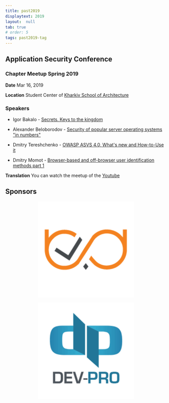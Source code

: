 ```yaml
---
title: past2019
displaytext: 2019
layout:  null
tab: true
# order: 5
tags: past2019-tag
---
```


## Application Security Conference

### Chapter Meetup Spring 2019

**Date** Mar 16, 2019

**Location** Student Center of [Kharkiv School of Architecture](https://kharkiv.school/)

### Speakers

- Igor Bakalo - [Secrets. Keys to the kingdom](https://www.youtube.com/watch?v=CC1knihiT6E&list=PL9SNXXIM4tGeaTQ3_lPSE4L4dLnnIgvjc)

- Alexander Beloborodov - [Security of popular server operating systems "in numbers"](https://www.youtube.com/watch?v=t5ppNiw0UO4&list=PL9SNXXIM4tGeaTQ3_lPSE4L4dLnnIgvjc&index=2)

- Dmitry Tereshchenko - [OWASP ASVS 4.0, What's new and How-to-Use it](https://www.youtube.com/watch?v=CdPwUcvpqRA&list=PL9SNXXIM4tGeaTQ3_lPSE4L4dLnnIgvjc&index=3)

- Dmitry Momot - [Browser-based and off-browser user identification methods part 1](https://www.youtube.com/watch?v=uP6zf4QjGtk&list=PL9SNXXIM4tGeaTQ3_lPSE4L4dLnnIgvjc&index=5)

**Translation**
You can watch the meetup of the [Youtube](https://www.youtube.com/watch?v=CC1knihiT6E&list=PL9SNXXIM4tGeaTQ3_lPSE4L4dLnnIgvjc)

## Sponsors

<p align="center">
  <a href="https://webspellchecker.com/"><img width="300" height="300" src="assets/images/webspellchecker.jpg#center"></a>
</p>

<p align="center">
  <a href="https://dev.pro/"><img width="300" height="300" src="assets/images/devpro.jpg#center"></a>
</p>

